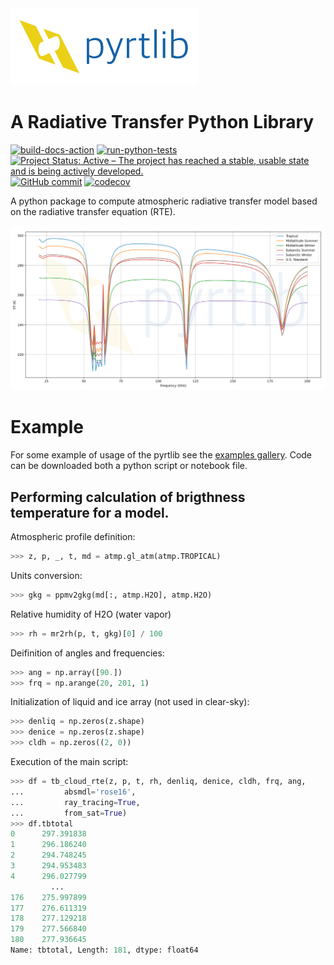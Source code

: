 <img align="" src="resources/logo/logo_large.png" width="300">

# A Radiative Transfer Python Library

[![build-docs-action](https://github.com/slarosa/pyrtlib/workflows/build-docs-action/badge.svg)](https://github.com/slarosa/pyrtlib/actions/workflows/build_docs.yml)
[![run-python-tests](https://github.com/slarosa/pyrtlib/workflows/run-python-tests/badge.svg)](https://github.com/slarosa/pyrtlib/actions/workflows/ci.yml)
[![Project Status: Active – The project has reached a stable, usable state and is being actively developed.](https://www.repostatus.org/badges/latest/active.svg)](https://www.repostatus.org/#active)
[![GitHub commit](https://img.shields.io/github/last-commit/slarosa/pyrtlib)](https://github.com/slarosa/pyrtlib/commits/main)
[![codecov](https://codecov.io/gh/slarosa/pyrtlib/branch/main/graph/badge.svg?token=7DV4B4U1OZ)](https://codecov.io/gh/slarosa/pyrtlib)
<!-- [![license](https://img.shields.io/github/license/slarosa/pyrtlib.svg)](https://github.com/slarosa/pyrtlib/blob/main/LICENSE.md) -->

A python package to compute atmospheric radiative transfer model based on the radiative transfer equation (RTE).

![spectrum](resources/spectrum.png)

# Example

For some example of usage of the pyrtlib see the [examples gallery](docs/examples). Code can be downloaded both a python script or notebook file.

## Performing calculation of brigthness temperature for a model.
Atmospheric profile definition:

```python
>>> z, p, _, t, md = atmp.gl_atm(atmp.TROPICAL)
```
Units conversion:
```python
>>> gkg = ppmv2gkg(md[:, atmp.H2O], atmp.H2O)
```
Relative humidity of H2O (water vapor)
```python
>>> rh = mr2rh(p, t, gkg)[0] / 100
```
Deifinition of angles and frequencies:
```python
>>> ang = np.array([90.])
>>> frq = np.arange(20, 201, 1)
```
Initialization of liquid and ice array (not used in clear-sky):
```python
>>> denliq = np.zeros(z.shape)
>>> denice = np.zeros(z.shape)
>>> cldh = np.zeros((2, 0))
```
Execution of the main script:
```python
>>> df = tb_cloud_rte(z, p, t, rh, denliq, denice, cldh, frq, ang,
...         absmdl='rose16',
...         ray_tracing=True,
...         from_sat=True)
>>> df.tbtotal
0      297.391838
1      296.186240
2      294.748245
3      294.953483
4      296.027799
         ...
176    275.997899
177    276.611319
178    277.129218
179    277.566840
180    277.936645
Name: tbtotal, Length: 181, dtype: float64
```
